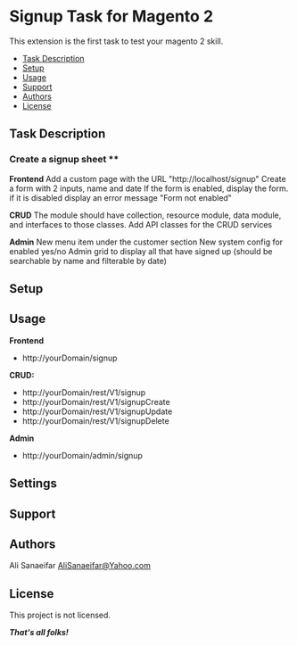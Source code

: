 # Signup Task for Magento 2

This extension is the first task to test your magento 2 skill.

 - [Task Description](#task-description)
 - [Setup](#setup)
 - [Usage](#usage)
 - [Support](#support)
 - [Authors](#authors)
 - [License](#license)

## Task Description

### Create a signup sheet **

**Frontend**
Add a custom page with the URL "http://localhost/signup"
Create a form with 2 inputs, name and date
If the form is enabled, display the form. if it is disabled display an error message "Form not enabled"

**CRUD**
The module should have collection, resource module, data module, and interfaces to those classes. 
Add API classes for the CRUD services

**Admin**
New menu item under the customer section New system config for enabled yes/no
Admin grid to display all that have signed up (should be searchable by name and filterable by date)

## Setup

## Usage

**Frontend**
- http://yourDomain/signup

**CRUD:**
- http://yourDomain/rest/V1/signup
- http://yourDomain/rest/V1/signupCreate
- http://yourDomain/rest/V1/signupUpdate
- http://yourDomain/rest/V1/signupDelete

**Admin**
- http://yourDomain/admin/signup

## Settings

## Support

## Authors
 
 Ali Sanaeifar
 AliSanaeifar@Yahoo.com

## License

This project is not licensed.

***That's all folks!***
